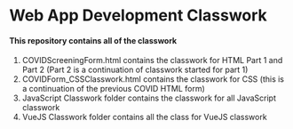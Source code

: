 # Web App Development Classwork
#### This repository contains all of the classwork
1. COVIDScreeningForm.html contains the classwork for HTML Part 1 and Part 2 (Part 2 is a continuation of classwork started for part 1)
2. COVIDForm_CSSClasswork.html contains the classwork for CSS (this is a continuation of the previous COVID HTML form)
3. JavaScript Classwork folder contains the classwork for all JavaScript classwork
4. VueJS Classwork folder contains all the class for VueJS classwork
